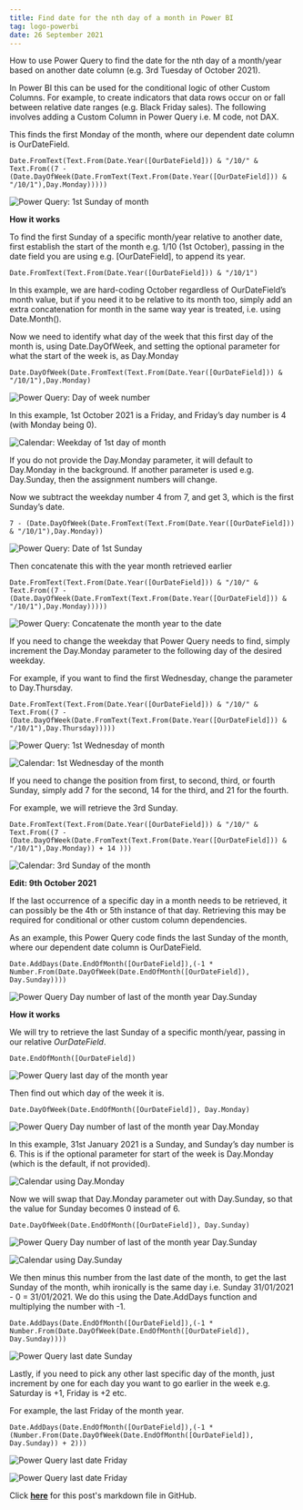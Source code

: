 ```yaml
---
title: Find date for the nth day of a month in Power BI
tag: logo-powerbi
date: 26 September 2021
---
```


How to use Power Query to find the date for the nth day of a month/year based on another date column (e.g. 3rd Tuesday of October 2021).

In Power BI this can be used for the conditional logic of other Custom Columns. For example, to create indicators that data rows occur on or fall between relative date ranges (e.g. Black Friday sales). The following involves adding a Custom Column in Power Query i.e. M code, not DAX.

This finds the first Monday of the month, where our dependent date column is OurDateField.

```
Date.FromText(Text.From(Date.Year([OurDateField])) & "/10/" & Text.From((7 - (Date.DayOfWeek(Date.FromText(Text.From(Date.Year([OurDateField])) & "/10/1"),Day.Monday)))))
```

![Power Query: 1st Sunday of month](https://raw.githubusercontent.com/datamesse/datamesse.github.io/main/src/assets-blog/2021-09-26--01.png?raw=true)

**How it works**

To find the first Sunday of a specific month/year relative to another date, first establish the start of the month e.g. 1/10 (1st October), passing in the date field you are using e.g. [OurDateField], to append its year.

```
Date.FromText(Text.From(Date.Year([OurDateField])) & "/10/1")
```

In this example, we are hard-coding October regardless of OurDateField’s month value, but if you need it to be relative to its month too, simply add an extra concatenation for month in the same way year is treated, i.e. using Date.Month().

Now we need to identify what day of the week that this first day of the month is, using Date.DayOfWeek, and setting the optional parameter for what the start of the week is, as Day.Monday

```
Date.DayOfWeek(Date.FromText(Text.From(Date.Year([OurDateField])) & "/10/1"),Day.Monday)
```

![Power Query: Day of week number](https://raw.githubusercontent.com/datamesse/datamesse.github.io/main/src/assets-blog/2021-09-26--02.png?raw=true)

 
In this example, 1st October 2021 is a Friday, and Friday’s day number is 4 (with Monday being 0).

![Calendar: Weekday of 1st day of month](https://raw.githubusercontent.com/datamesse/datamesse.github.io/main/src/assets-blog/2021-09-26--03.png?raw=true)

If you do not provide the Day.Monday parameter, it will default to Day.Monday in the background. If another parameter is used e.g. Day.Sunday, then the assignment numbers will change.

Now we subtract the weekday number 4 from 7, and get 3, which is the first Sunday’s date.

```
7 - (Date.DayOfWeek(Date.FromText(Text.From(Date.Year([OurDateField])) & "/10/1"),Day.Monday))
```

![Power Query: Date of 1st Sunday](https://raw.githubusercontent.com/datamesse/datamesse.github.io/main/src/assets-blog/2021-09-26--04.png?raw=true)

Then concatenate this with the year month retrieved earlier

```
Date.FromText(Text.From(Date.Year([OurDateField])) & "/10/" & Text.From((7 - (Date.DayOfWeek(Date.FromText(Text.From(Date.Year([OurDateField])) & "/10/1"),Day.Monday)))))
```

![Power Query: Concatenate the month year to the date](https://raw.githubusercontent.com/datamesse/datamesse.github.io/main/src/assets-blog/2021-09-26--05.png?raw=true)

If you need to change the weekday that Power Query needs to find, simply increment the Day.Monday parameter to the following day of the desired weekday.

For example, if you want to find the first Wednesday, change the parameter to Day.Thursday.

```
Date.FromText(Text.From(Date.Year([OurDateField])) & "/10/" & Text.From((7 - (Date.DayOfWeek(Date.FromText(Text.From(Date.Year([OurDateField])) & "/10/1"),Day.Thursday)))))
```

![Power Query: 1st Wednesday of month](https://raw.githubusercontent.com/datamesse/datamesse.github.io/main/src/assets-blog/2021-09-26--06.png?raw=true)

![Calendar: 1st Wednesday of the month](https://raw.githubusercontent.com/datamesse/datamesse.github.io/main/src/assets-blog/2021-09-26--07.png?raw=true)

If you need to change the position from first, to second, third, or fourth Sunday, simply add 7 for the second, 14 for the third, and 21 for the fourth.

For example, we will retrieve the 3rd Sunday.

```
Date.FromText(Text.From(Date.Year([OurDateField])) & "/10/" & Text.From((7 - (Date.DayOfWeek(Date.FromText(Text.From(Date.Year([OurDateField])) & "/10/1"),Day.Monday)) + 14 )))
```

![Calendar: 3rd Sunday of the month](https://raw.githubusercontent.com/datamesse/datamesse.github.io/main/src/assets-blog/2021-09-26--08.png?raw=true)



**Edit: 9th October 2021**

If the last occurrence of a specific day in a month needs to be retrieved, it can possibly be the 4th or 5th instance of that day. Retrieving this may be required for conditional or other custom column dependencies. 

As an example, this Power Query code finds the last Sunday of the month, where our dependent date column is OurDateField.

```
Date.AddDays(Date.EndOfMonth([OurDateField]),(-1 * Number.From(Date.DayOfWeek(Date.EndOfMonth([OurDateField]), Day.Sunday))))
```
![Power Query Day number of last of the month year Day.Sunday](https://raw.githubusercontent.com/datamesse/datamesse.github.io/main/src/assets-blog/2021-09-26--12.png?raw=true)

**How it works**

We will try to retrieve the last Sunday of a specific month/year, passing in our relative *OurDateField*.

```
Date.EndOfMonth([OurDateField])
```
![Power Query last day of the month year](https://raw.githubusercontent.com/datamesse/datamesse.github.io/main/src/assets-blog/2021-09-26--09.png?raw=true)

Then find out which day of the week it is.

```
Date.DayOfWeek(Date.EndOfMonth([OurDateField]), Day.Monday)
```
![Power Query Day number of last of the month year Day.Monday](https://raw.githubusercontent.com/datamesse/datamesse.github.io/main/src/assets-blog/2021-09-26--10.png?raw=true)

In this example, 31st January 2021 is a Sunday, and Sunday’s day number is 6. This is if the optional parameter for start of the week is Day.Monday (which is the default, if not provided).

![Calendar using Day.Monday](https://raw.githubusercontent.com/datamesse/datamesse.github.io/main/src/assets-blog/2021-09-26--11.png?raw=true)

Now we will swap that Day.Monday parameter out with Day.Sunday, so that the value for Sunday becomes 0 instead of 6.

```
Date.DayOfWeek(Date.EndOfMonth([OurDateField]), Day.Sunday)
```
![Power Query Day number of last of the month year Day.Sunday](https://raw.githubusercontent.com/datamesse/datamesse.github.io/main/src/assets-blog/2021-09-26--12.png?raw=true)

![Calendar using Day.Sunday](https://raw.githubusercontent.com/datamesse/datamesse.github.io/main/src/assets-blog/2021-09-26--13.png?raw=true)

We then minus this number from the last date of the month, to get the last Sunday of the month, whih ironically is the same day i.e. Sunday 31/01/2021 - 0 = 31/01/2021. We do this using the Date.AddDays function and multiplying the number with -1.

```
Date.AddDays(Date.EndOfMonth([OurDateField]),(-1 * Number.From(Date.DayOfWeek(Date.EndOfMonth([OurDateField]), Day.Sunday))))
```
![Power Query last date Sunday](https://raw.githubusercontent.com/datamesse/datamesse.github.io/main/src/assets-blog/2021-09-26--14.png?raw=true)

Lastly, if you need to pick any other last specific day of the month, just increment by one for each day you want to go earlier in the week e.g. Saturday is +1, Friday is +2 etc.

For example, the last Friday of the month year.

```
Date.AddDays(Date.EndOfMonth([OurDateField]),(-1 * (Number.From(Date.DayOfWeek(Date.EndOfMonth([OurDateField]), Day.Sunday)) + 2)))
```
![Power Query last date Friday](https://raw.githubusercontent.com/datamesse/datamesse.github.io/main/src/assets-blog/2021-09-26--15.png?raw=true)

![Power Query last date Friday](https://raw.githubusercontent.com/datamesse/datamesse.github.io/main/src/assets-blog/2021-09-26--16.png?raw=true)

Click **[here](https://github.com/datamesse/datamesse.github.io/blob/main/src/posts/2021-09-26.md)** for this post's markdown file in GitHub.